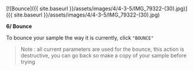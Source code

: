 ---
---

[![Bounce]({{ site.baseurl }}/assets/images/4/4-3-5/IMG_79322-(30).jpg)]({{
site.baseurl }}/assets/images/4/4-3-5/IMG_79322-(30).jpg)

**6/ Bounce**

To bounce your sample the way it is currently, click `"BOUNCE"`

> Note : all current parameters are used for the bounce, this action is destructive, you can go back so make a copy of
> your sample before trying
